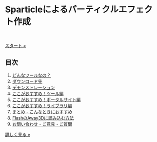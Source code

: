 <div class="container">
<div class="hero-unit">
<h1><i class="fa fa-flash"></i> Sparticleによるパーティクルエフェクト作成</h1>
<br><p></p>
<p><a href="" class="btn btn-primary btn-large" id="link" src="0_1">スタート &raquo;</a></p>
</div>

<div class="row">

<div class="span4">
<h2><i class="fa fa-info"></i> 目次</h2>

<ol>
<li><a class="" href="" id="link" src="0_8">どんなツールなの？</a></li>
<li><a class="" href="" id="link" src="0_9">ダウンロード先</a></li>
<li><a class="" href="" id="link" src="0_10">デモンストレーション</a></li>
<li><a class="" href="" id="link" src="0_16">ここがおすすめ！ツール編</a></li>
<li><a class="" href="" id="link" src="0_20">ここがおすすめ！ポータルサイト編</a></li>
<li><a class="" href="" id="link" src="0_24">ここがおすすめ！ライブラリ編</a></li>
<li><a class="" href="" id="link" src="0_28">まとめ - こんなときにおすすめ <i class="fa fa-smile-o"></i></a></li>
<li><a class="" href="" id="link" src="0_29">FlashのAway3Dに読み込む方法</li>
<li><a class="" href="" id="link" src="0_30">お問い合わせ・ご意見・ご質問</li>
</ol>
<p><a class="btn" href="" id="link" src="0_1">詳しく見る &raquo;</a></p>
</div>

</div>
</div> <!-- /container -->